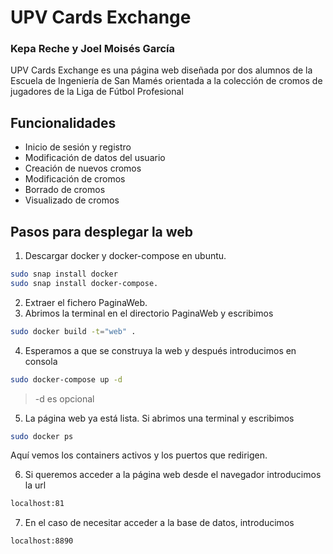 # UPV Cards Exchange
### Kepa Reche y Joel Moisés García

UPV Cards Exchange es una página web diseñada por dos alumnos de la Escuela de Ingeniería de San Mamés orientada a la colección de cromos de jugadores de la Liga de Fútbol Profesional

## Funcionalidades

- Inicio de sesión y registro
- Modificación de datos del usuario
- Creación de nuevos cromos
- Modificación de cromos
- Borrado de cromos
- Visualizado de cromos

## Pasos para desplegar la web

1. Descargar docker y docker-compose en ubuntu.
```sh
sudo snap install docker
sudo snap install docker-compose.
```
2. Extraer el fichero PaginaWeb.
3. Abrimos la terminal en el directorio PaginaWeb y escribimos
```sh
sudo docker build -t="web" .
```
4. Esperamos a que se construya la web y después introducimos en consola
```sh
sudo docker-compose up -d
```
> -d es opcional
5. La página web ya está lista. Si abrimos una terminal y escribimos
```sh
sudo docker ps 
```
Aquí vemos los containers activos y los puertos que redirigen. <br>

6. Si queremos acceder a la página web desde el navegador introducimos la url
```sh
localhost:81
```
7. En el caso de necesitar acceder a la base de datos, introducimos
```sh
localhost:8890
```
